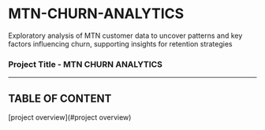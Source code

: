# MTN-CHURN-ANALYTICS
Exploratory analysis of MTN customer data to uncover patterns and key factors influencing churn, supporting insights for retention strategies

### Project Title - MTN CHURN ANALYTICS
---
TABLE OF CONTENT
---

[project overview](#project overview)
